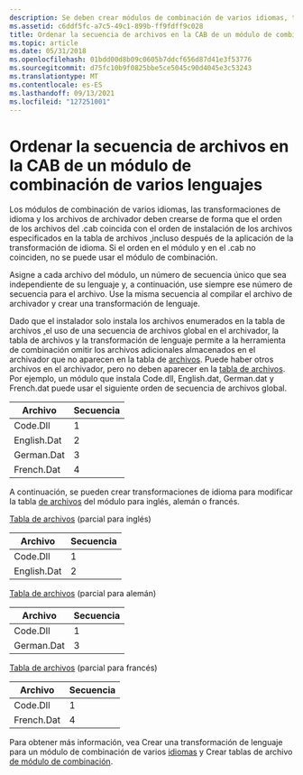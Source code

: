 ```yaml
---
description: Se deben crear módulos de combinación de varios idiomas, transformaciones de idioma y archivos de archivador para que el orden de los archivos coincida con el orden especificado en la tabla Archivo.
ms.assetid: c6ddf5fc-a7c5-49c1-899b-ff9fdff9c028
title: Ordenar la secuencia de archivos en la CAB de un módulo de combinación de varios lenguajes
ms.topic: article
ms.date: 05/31/2018
ms.openlocfilehash: 01bdd00d8b09c0605b7ddcf656d87d41e3f53776
ms.sourcegitcommit: d75fc10b9f0825bbe5ce5045c90d4045e3c53243
ms.translationtype: MT
ms.contentlocale: es-ES
ms.lasthandoff: 09/13/2021
ms.locfileid: "127251001"
---
```

# <a name="ordering-the-file-sequence-in-the-cab-of-a-multiple-language-merge-module"></a>Ordenar la secuencia de archivos en la CAB de un módulo de combinación de varios lenguajes

Los módulos de combinación de varios idiomas, las transformaciones de idioma y los archivos de archivador deben crearse de forma que el orden de los archivos del .cab coincida con el orden de instalación de los archivos especificados en la tabla de archivos [,](file-table.md)incluso después de la aplicación de la transformación de idioma. Si el orden en el módulo y en el .cab no coinciden, no se puede usar el módulo de combinación.

Asigne a cada archivo del módulo, un número de secuencia único que sea independiente de su lenguaje y, a continuación, use siempre ese número de secuencia para el archivo. Use la misma secuencia al compilar el archivo de archivador y crear una transformación de lenguaje.

Dado que el instalador solo instala los archivos enumerados en la tabla de archivos [,](file-table.md)el uso de una secuencia de archivos global en el archivador, [](file-table.md)la tabla de archivos y la transformación de lenguaje permite a la herramienta de combinación omitir los archivos adicionales almacenados en el archivador que no aparecen en la tabla de [archivos](file-table.md). Puede haber otros archivos en el archivador, pero no deben aparecer en la [tabla de archivos](file-table.md). Por ejemplo, un módulo que instala Code.dll, English.dat, German.dat y French.dat puede usar el siguiente orden de secuencia de archivos global.



| Archivo        | Secuencia |
|-------------|----------|
| Code.Dll    | 1        |
| English.Dat | 2        |
| German.Dat  | 3        |
| French.Dat  | 4        |



 

A continuación, se pueden crear transformaciones de idioma para modificar la tabla [de archivos](file-table.md) del módulo para inglés, alemán o francés.

[Tabla de archivos](file-table.md) (parcial para inglés)



| Archivo        | Secuencia |
|-------------|----------|
| Code.Dll    | 1        |
| English.Dat | 2        |



 

[Tabla de archivos](file-table.md) (parcial para alemán)



| Archivo       | Secuencia |
|------------|----------|
| Code.Dll   | 1        |
| German.Dat | 3        |



 

[Tabla de archivos](file-table.md) (parcial para francés)



| Archivo       | Secuencia |
|------------|----------|
| Code.Dll   | 1        |
| French.Dat | 4        |



 

Para obtener más información, vea Crear una transformación de lenguaje para un módulo de combinación de varios [idiomas](authoring-a-language-transform-for-a-multiple-language-merge-module.md) y Crear tablas de archivo [de módulo de combinación](authoring-merge-module-file-tables.md).

 

 



